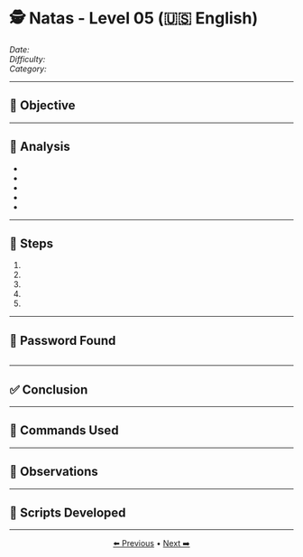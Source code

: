 # 🕵️ Natas - Level 05 (🇺🇸 English)  
*Date:*  
*Difficulty:*  
*Category:*  

---

## 🎯 Objective



---

## 🔎 Analysis

-
-
-
-
-

---

## 🧱 Steps

1.
2.
3.
4.
5.

---

## 🔑 Password Found

```

```

---

## ✅ Conclusion



---

## 🧪 Commands Used



---

## 🧠 Observations



---

## 📎 Scripts Developed



---

<p align="center"> <a href="../Natas04/Readme.md">⬅️ Previous</a> • <a href="../Natas06/Readme.md">Next ➡️</a> </p>
